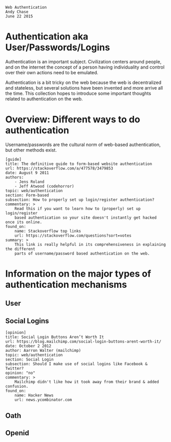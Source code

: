 	Web Authentication
	Andy Chase
	June 22 2015

# Authentication aka User/Passwords/Logins 

Authentication is an important subject. Civilization centers around people, and on the internet the concept
of a person having individuality and control over their own actions need to be emulated.

Authentication is a bit tricky on the web because the web is decentralized and stateless, but several
solutions have been invented and more arrive all the time. This collection hopes to introduce some important
thoughts related to authentication on the web.

# Overview: Different ways to do authentication

Username/passwords are the cultural norm of web-based authentication, but other methods exist.

    [guide]
    title: The definitive guide to form-based website authentication
    url: https://stackoverflow.com/a/477578/3479853
    date: August 9 2011
    authors:
    	- Jens Roland
    	- Jeff Atwood (codehorror)
    topic: web/authentication
    section: Form-based
    subsection: How to properly set up login/register authentication?
    commentary: >
        Read this if you want to learn how to (properly) set up login/register
        based authentication so your site doesn't instantly get hacked once its online. 
    found_on: 
        name: Stackoverflow top links 
        url: https://stackoverflow.com/questions?sort=votes
    summary: >
        This link is really helpful in its comprehensiveness in explaining the different
        parts of username/password based authentication on the web.

# Information on the major types of authentication mechanisms
 
## User

## Social Logins

    [opinion]
    title: Social Login Buttons Aren’t Worth It
    url: https://blog.mailchimp.com/social-login-buttons-arent-worth-it/
    date: October 2 2012
    author: Aarron Walter (mailchimp)
    topic: web/authentication
    section: Social Login
    subsection: Should I make use of social logins like Facebook & Twitter?
    opinion: "no"
    commentary: >
        Mailchimp didn't like how it took away from their brand & added confusion.
    found_on: 
        name: Hacker News
        url: news.ycombinator.com


## Oath

## Openid

 